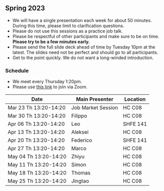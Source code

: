 ## Spring 2023

- We will have a single presentation each week for about 50 minutes. During this time, please limit to clarification questions.
- Please do not use this sessions as a practice job talk.
- Please be respectful of other participants and make sure to be on time. **Please try to be a few minutes early.**
- Please send the full slide deck ahead of time by Tuesday 10pm at the latest. The slides need not be perfect and should go to all participants.
- Get to the point quickly. We do not want a long-winded introduction.

### Schedule

- We meet every Thursday 1:20pm.
- Please use [this link](https://uchicago.zoom.us/j/95898640509?pwd=TmtlQzJadFBnOTgwSzdya2JHckZ4QT09) to join via Zoom.

| Date                        | Main Presenter     | Location      |
|-----------------------------|--------------------|---------------|
| Mar 23 Th 13:20-14:20       | Job Market Session | HC C08        |
| Mar 30 Th 13:20-14:20       | Filippo            | HC C08        |
| Apr 06 Th 13:20-14:20       | Leo                | SHFE 141      |
| Apr 13 Th 13:20-14:20       | Aleksei            | HC C08        |
| Apr 20 Th 13:20-14:20       | Federico           | SHFE 141      |
| Apr 27 Th 13:20-14:20       | Marco              | HC C08        |
| May 04 Th 13:20-14:20       | Zhiyu              | HC C08        |
| May 11 Th 13:20-14:20       | Simon              | HC C08        |
| May 18 Th 13:20-14:20       | Thomas             | HC C08        |
| May 25 Th 13:20-14:20       | Jingtao            | HC C08        |

